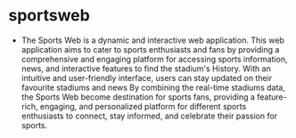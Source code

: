 # sportsweb
* The Sports Web is a dynamic and interactive web application. This web application aims to cater to sports enthusiasts and fans by providing a comprehensive and engaging platform for accessing sports information, news, and interactive features to find the stadium's History. With an intuitive and user-friendly interface, users can stay updated on their favourite stadiums and news By combining the real-time stadiums data, the Sports Web become destination for sports fans, providing a feature-rich, engaging, and personalized platform for different sports enthusiasts to connect, stay informed, and celebrate their passion for sports.
